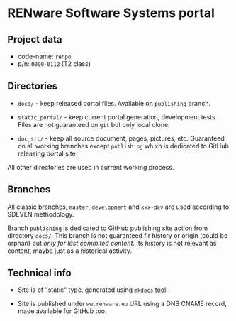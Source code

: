 # RENware Software Systems portal

## Project data

* code-name: `renpo`
* p/n: `0000-0112` (T2 class)




## Directories

* `docs/` - keep released portal files. Available on `publishing` branch.

* `static_portal/` - keep current portal generation, development tests. Files are not guaranteed on `git` but only local clone.

* `doc_src/` - keep all source document, pages, pictures, etc. Guaranteed on all working branches except `publishing` whixh is dedicated to GitHub releasing portal site

All other directories are used in current working process.



## Branches

All classic branches, `master`, `development` and `xxx-dev` are used according to SDEVEN methodology.

Branch `publishing` is dedicated to GitHub publishing site action from directory `docs/`. This branch is not guaranteed fir history or origin (could be orphan) but *only for last commited content*. Its history is not relevant as content, maybe just as a historical activity.



## Technical info

* Site is of "static" type, generated using [`mkdocs` tool](http://www.mkdocs.org).

* Site is published under `ww.renware.eu` URL using a DNS CNAME record, made available for GitHub too.